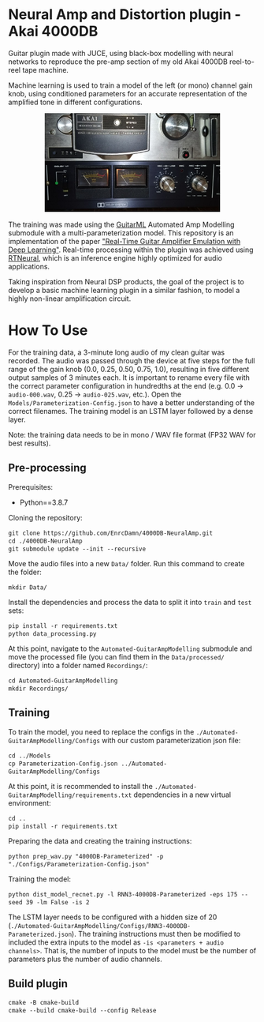# Neural Amp and Distortion plugin - Akai 4000DB

Guitar plugin made with JUCE, using black-box modelling with neural networks to reproduce the pre-amp section of my old Akai 4000DB reel-to-reel tape machine.

Machine learning is used to train a model of the left (or mono) channel gain knob, using conditioned parameters for an accurate representation of the amplified tone in different configurations. 

<p align=center>
  <picture>
    <img src="./Assets/4000db.jpg" height="200"/>
  </picture>
</p>

The training was made using the [GuitarML](https://github.com/GuitarML/Automated-GuitarAmpModelling) Automated Amp Modelling submodule with a multi-parameterization model. This repository is an implementation of the paper ["Real-Time Guitar Amplifier Emulation with Deep Learning"](https://www.mdpi.com/2076-3417/10/3/766/htm). Real-time processing within the plugin was achieved using [RTNeural](https://github.com/jatinchowdhury18/RTNeural), which is an inference engine highly optimized for audio applications.

Taking inspiration from Neural DSP products, the goal of the project is to develop a basic machine learning plugin in a similar fashion, to model a highly non-linear amplification circuit.

# How To Use

For the training data, a 3-minute long audio of my clean guitar was recorded. The audio was passed through the device at five steps for the full range of the gain knob (0.0, 0.25, 0.50, 0.75, 1.0), resulting in five different output samples of 3 minutes each. It is important to rename every file with the correct parameter configuration in hundredths at the end (e.g. 0.0 -> `audio-000.wav`, 0.25 -> `audio-025.wav`, etc.). Open the `Models/Parameterization-Config.json` to have a better understanding of the correct filenames. The training model is an LSTM layer followed by a dense layer. 

Note: the training data needs to be in mono / WAV file format (FP32 WAV for best results).

## Pre-processing

Prerequisites:
- Python==3.8.7

Cloning the repository:
```
git clone https://github.com/EnrcDamn/4000DB-NeuralAmp.git
cd ./4000DB-NeuralAmp
git submodule update --init --recursive
```
Move the audio files into a new `Data/` folder. Run this command to create the folder:

```
mkdir Data/
```
Install the dependencies and process the data to split it into `train` and `test` sets:

```
pip install -r requirements.txt 
python data_processing.py
```

At this point, navigate to the `Automated-GuitarAmpModelling` submodule and move the processed file (you can find them in the `Data/processed/` directory) into a folder named `Recordings/`:

```
cd Automated-GuitarAmpModelling
mkdir Recordings/
```

## Training

To train the model, you need to replace the configs in the `./Automated-GuitarAmpModelling/Configs` with our custom parameterization json file:
```
cd ../Models
cp Parameterization-Config.json ../Automated-GuitarAmpModelling/Configs
```
At this point, it is recommended to install the `./Automated-GuitarAmpModelling/requirements.txt` dependencies in a new virtual environment:
```
cd ..
pip install -r requirements.txt 
```
Preparing the data and creating the training instructions:
```
python prep_wav.py "4000DB-Parameterized" -p "./Configs/Parameterization-Config.json"
```
Training the model:
```
python dist_model_recnet.py -l RNN3-4000DB-Parameterized -eps 175 --seed 39 -lm False -is 2 
```
The LSTM layer needs to be configured with a hidden size of 20 (`./Automated-GuitarAmpModelling/Configs/RNN3-4000DB-Parameterized.json`). The training instructions must then be modified to included the extra inputs to the model as `-is <parameters + audio channels>`. That is, the number of inputs to the model must be the number of parameters plus the number of audio channels.


## Build plugin
```
cmake -B cmake-build
cmake --build cmake-build --config Release
```